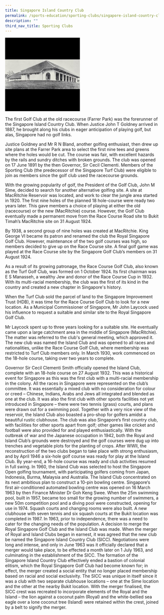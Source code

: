 ```yaml
---
title: Singapore Island Country Club
permalink: /sports-education/sporting-clubs/singapore-island-country-club/
description: ""
third_nav_title: Sporting Clubs
---
```

![Singapore Island Country Club](/images/Sport%20Education/Sporting%20Clubs/island_countryclub.jpeg)

The first Golf Club at the old racecourse (Farrer Park) was the forerunner of the Singapore Island Country Club. When Justice John T Goldney arrived in 1887, he brought along his clubs in eager anticipation of playing golf, but alas, Singapore had no golf links. 

Justice Goldney and Mr R N Bland, another golfing enthusiast, then drew up site plans at the Farrer Park area to select the first nine tees and greens where the holes would be cut. The course was fair, with excellent hazards by the rails and sundry ditches with broken grounds. The club was opened on 17 June 1891 by the then Governor, Sir Cecil Clementi. Members of the Sporting Club (the predecessor of the Singapore Turf Club) were eligible to join as members since the golf club used the racecourse grounds. 

With the growing popularity of golf, the President of the Golf Club, John M Sime, decided to search for another alternative golfing site. A site at MacRitchie Reservoir was located, and work to clear the jungle area started in 1920. The first nine holes of the planned 18 hole-course were ready two years later. This gave members a choice of playing at either the old (racecourse) or the new (MacRitchie) course. However, the Golf Club eventually made a permanent move from the Race Course Road site to Bukit Timah’s MacRitchie site on 31 August 1924. 

By 1938, a second group of nine holes was created at MacRitchie. King George VI became its patron and renamed the club the Royal Singapore Golf Club. However, maintenance of the two golf courses was high, so members decided to give up on the Race Course site. A final golf game was played at the Race Course site by the Singapore Golf Club’s members on 31 August 1924\. 

As a result of its growing patronage, the Race Course Golf Club, also known as the Turf Golf Club, was formed on 1 October 1924. Its first chairman was E S Manasseh, a wealthy Jew and donor of the Race Course Cup in 1932. With its multi-racial membership, the club was the first of its kind in the country and created a new chapter in Singapore's history.

When the Turf Club sold the parcel of land to the Singapore Improvement Trust (HDB), it was time for the Race Course Golf Club to look for a new location. As a Municipal Commissioner of Singapore, Mr John Laycock used his influence to request a suitable and similar site to the Royal Singapore Golf Club.

Mr Laycock spent up to three years looking for a suitable site. He eventually came upon a large catchment area in the middle of Singapore (MacRitchie). The matter was referred to the club's general meeting, which approved it. The new club was named the Island Club and was opened to all races and nationalities, unlike the Race Course Golf Club, where membership was restricted to Turf Club members only. In March 1930, work commenced on the 18-hole course, taking over two years to complete.

Governor Sir Cecil Clementi Smith officially opened the Island Club, complete with an 18-hole course on 27 August 1932. This was a historical event for Singapore as this was the first club with a multi-racial membership in the colony. All the races in Singapore were represented on the club’s committee. It was essentially a mixed club with no consideration for colour or creed – Chinese, Indians, Arabs and Jews all integrated and blended as one at the club. It was also the first club with other sports facilities not yet introduced in Singapore – there were two tennis (grass) courts, and plans were drawn out for a swimming pool. Together with a very nice view of the reservoir, the Island Club also boasted a pro-shop for golfers amidst a beautiful rustic clubhouse. The club was also Singapore‘s first country club, with facilities for other sports apart from golf; other games like cricket and football were also provided for and played enthusiastically. With the outbreak of war and the Japanese occupation in 1942, both the Royal and Island Club’s grounds were destroyed and the golf courses were dug up into trenches and vegetable plots for the planting of crops. After WWII, the reconstruction of the two clubs began to take place with strong enthusiasm, and by April 1946 a six-hole golf course was ready for play at the Island Club. By year-end, a 16-hole course was ready and club activities resumed in full swing. In 1960, the Island Club was selected to host the Singapore Open golfing tournament, with participating golfers coming from Japan, Indonesia, Burma, Malaysia and Australia. The Island Club concentrated on its next ambitious plan to construct a 10-pin bowling centre. Singapore‘s first air-conditioned automated bowling centre was opened on 16 March 1963 by then Finance Minister Dr Goh Keng Swee. When the 25m swimming pool, built in 1957, became too small for the growing number of swimmers, a new 50m competition pool and a diving pool were constructed, opening for use in 1974. Squash courts and changing rooms were also built. A new clubhouse with seven tennis and six squash courts at the Bukit location was completed in 1987. In 1963, prior to independence, there was a need to cater for the changing needs of the population. A decision to merge the Royal Singapore Golf Club and the Island Club was made. When the merger of Royal and Island Clubs began in earnest, it was agreed that the new club be named the Singapore Island Country Club (SICC). Negotiations were long and intense, and only in June 1963 was it officially declared that a merger would take place, to be effected a month later on 1 July 1963, and culminating in the establishment of the SICC. The formation of the Singapore Island Country Club effectively ended a bastion of colonial elitism, which the Royal Singapore Golf Club had become known for; in effect, the merger created a social entity that no longer placed membership based on racial and social exclusivity. The SICC was unique in itself since it was a club with two separate clubhouse locations – one at the Sime location and the other at the nearby Bukit location. With the merger finalised, the SICC crest was recreated to incorporate elements of the Royal and the Island – the lion against a coconut palm (Royal) and the white-bellied sea eagle over a lone coconut tree (Island) were retained within the crest, joined by a belt to signify the merger.